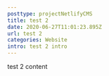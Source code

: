 ```yaml
---
posttype: projectNetlifyCMS
title: test 2
date: 2020-06-27T11:01:23.895Z
url: test 2
categories: Website
intro: test 2 intro
---
```

test 2 content